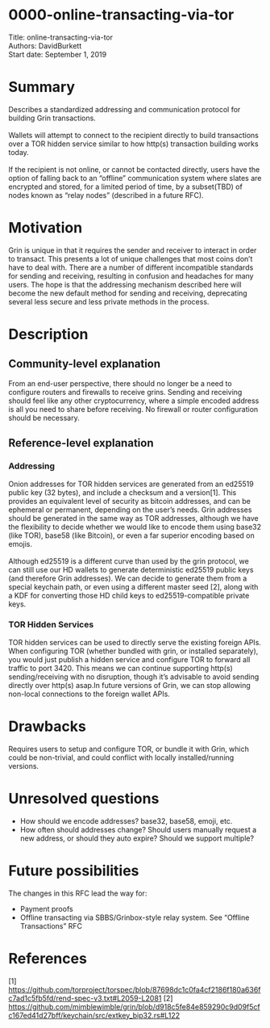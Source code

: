 # 0000-online-transacting-via-tor<br/>
Title: online-transacting-via-tor<br/>
Authors: DavidBurkett<br/>
Start date: September 1, 2019<br/>

# Summary
Describes a standardized addressing and communication protocol for building Grin transactions.<br/><br/>
Wallets will attempt to connect to the recipient directly to build transactions over a TOR hidden service similar to how http(s) transaction building works today.<br/><br/>
If the recipient is not online, or cannot be contacted directly, users have the option of falling back to an “offline” communication system where slates are encrypted and stored, for a limited period of time, by a subset(TBD) of nodes known as “relay nodes” (described in a future RFC).

# Motivation
Grin is unique in that it requires the sender and receiver to interact in order to transact. This presents a lot of unique challenges that most coins don’t have to deal with. There are a number of different incompatible standards for sending and receiving, resulting in confusion and headaches for many users. The hope is that the addressing mechanism described here will become the new default method for sending and receiving, deprecating several less secure and less private methods in the process.

# Description
## Community-level explanation
From an end-user perspective, there should no longer be a need to configure routers and firewalls to receive grins. Sending and receiving should feel like any other cryptocurrency, where a simple encoded address is all you need to share before receiving. No firewall or router configuration should be necessary.

## Reference-level explanation
### Addressing
Onion addresses for TOR hidden services are generated from an ed25519 public key (32 bytes), and include a checksum and a version[1]. This provides an equivalent level of security as bitcoin addresses, and can be ephemeral or permanent, depending on the user’s needs. Grin addresses should be generated in the same way as TOR addresses, although we have the flexibility to decide whether we would like to encode them using base32 (like TOR), base58 (like Bitcoin), or even a far superior encoding based on emojis.<br/><br/>
Although ed25519 is a different curve than used by the grin protocol, we can still use our HD wallets to generate deterministic ed25519 public keys (and therefore Grin addresses). We can decide to generate them from a special keychain path, or even using a different master seed [2], along with a KDF for converting those HD child keys to ed25519-compatible private keys.

### TOR Hidden Services
TOR hidden services can be used to directly serve the existing foreign APIs. When configuring TOR (whether bundled with grin, or installed separately), you would just publish a hidden service and configure TOR to forward all traffic to port 3420. This means we can continue supporting http(s) sending/receiving with no disruption, though it’s advisable to avoid sending directly over http(s) asap.In future versions of Grin, we can stop allowing non-local connections to the foreign wallet APIs.

# Drawbacks
Requires users to setup and configure TOR, or bundle it with Grin, which could be non-trivial, and could conflict with locally installed/running versions.

# Unresolved questions
* How should we encode addresses? base32, base58, emoji, etc.
* How often should addresses change? Should users manually request a new address, or should they auto expire? Should we support multiple?

# Future possibilities
The changes in this RFC lead the way for:
* Payment proofs
* Offline transacting via SBBS/Grinbox-style relay system. See “Offline Transactions” RFC

# References
[1] https://github.com/torproject/torspec/blob/87698dc1c0fa4cf2186f180a636fc7ad1c5fb5fd/rend-spec-v3.txt#L2059-L2081
[2] https://github.com/mimblewimble/grin/blob/d918c5fe84e859290c9d09f5cfc167ed41d27bff/keychain/src/extkey_bip32.rs#L122
